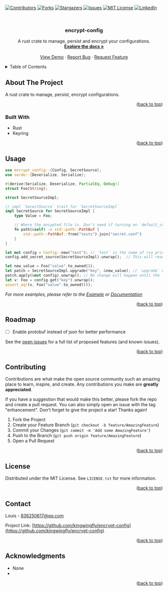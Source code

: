 <a name="readme-top"></a>

<!-- PROJECT SHIELDS -->
<!--
*** I'm using markdown "reference style" links for readability.
*** Reference links are enclosed in brackets [ ] instead of parentheses ( ).
*** See the bottom of this document for the declaration of the reference variables
*** for contributors-url, forks-url, etc. This is an optional, concise syntax you may use.
*** https://www.markdownguide.org/basic-syntax/#reference-style-links
-->
[![Contributors][contributors-shield]][contributors-url]
[![Forks][forks-shield]][forks-url]
[![Stargazers][stars-shield]][stars-url]
[![Issues][issues-shield]][issues-url]
[![MIT License][license-shield]][license-url]
[![LinkedIn][linkedin-shield]][linkedin-url]



<!-- PROJECT LOGO -->
<br />
<div align="center">
<h3 align="center">encrypt-config</h3>

  <p align="center">
    A rust crate to manage, persist and encrypt your configurations.
    <br />
    <a href="https://github.com/kingwingfly/encrypt-config"><strong>Explore the docs »</strong></a>
    <br />
    <br />
    <a href="https://github.com/kingwingfly/encrypt-config">View Demo</a>
    ·
    <a href="https://github.com/kingwingfly/encrypt-config/issues">Report Bug</a>
    ·
    <a href="https://github.com/kingwingfly/encrypt-config/issues">Request Feature</a>
  </p>
</div>



<!-- TABLE OF CONTENTS -->
<details>
  <summary>Table of Contents</summary>
  <ol>
    <li>
      <a href="#about-the-project">About The Project</a>
      <ul>
        <li><a href="#built-with">Built With</a></li>
      </ul>
    </li>
    <li><a href="#usage">Usage</a></li>
    <li><a href="#roadmap">Roadmap</a></li>
    <li><a href="#contributing">Contributing</a></li>
    <li><a href="#license">License</a></li>
    <li><a href="#contact">Contact</a></li>
    <li><a href="#acknowledgments">Acknowledgments</a></li>
  </ol>
</details>



<!-- ABOUT THE PROJECT -->
## About The Project

A rust crate to manage, persist, encrypt configurations.

<p align="right">(<a href="#readme-top">back to top</a>)</p>



### Built With

* Rust
* Keyring

<p align="right">(<a href="#readme-top">back to top</a>)</p>



<!-- USAGE EXAMPLES -->
## Usage
```rust no_run
use encrypt_config::{Config, SecretSource};
use serde::{Deserialize, Serialize};

#[derive(Serialize, Deserialize, PartialEq, Debug)]
struct Foo(String);

struct SecretSourceImpl;

// impl `SecectSource` trait for `SecretSourceImpl`
impl SecretSource for SecretSourceImpl {
    type Value = Foo;

    // Where the encypted file is. Don't need if turning on `default_config_dir` feature.
    fn path(&self) -> std::path::PathBuf {
        std::path::PathBuf::from("tests").join("secret.conf")
    }
}

let mut config = Config::new("test"); // `test` is the name of rsa private key in OS' secret manager
config.add_secret_source(SecretSourceImpl).unwrap();  // This will read and decrypt the config from local storage. However, it is empty now.

let new_value = Foo("value".to_owned());
let patch = SecretSourceImpl.upgrade("key", &new_value); // `upgrade` will return a `Patch`
patch.apply(&mut config).unwrap(); // No change will happen until the `Patch` is applied
let v: Foo = config.get("key").unwrap();
assert_eq!(v, Foo("value".to_owned()));
```

_For more examples, please refer to the [Example](examples/example.rs) or [Documentation](https://docs.rs/encrypt_config)_

<p align="right">(<a href="#readme-top">back to top</a>)</p>



<!-- ROADMAP -->
## Roadmap

- [ ] Enable protobuf instead of json for better performance

See the [open issues](https://github.com/kingwingfly/encrypt-config/issues) for a full list of proposed features (and known issues).

<p align="right">(<a href="#readme-top">back to top</a>)</p>



<!-- CONTRIBUTING -->
## Contributing

Contributions are what make the open source community such an amazing place to learn, inspire, and create. Any contributions you make are **greatly appreciated**.

If you have a suggestion that would make this better, please fork the repo and create a pull request. You can also simply open an issue with the tag "enhancement".
Don't forget to give the project a star! Thanks again!

1. Fork the Project
2. Create your Feature Branch (`git checkout -b feature/AmazingFeature`)
3. Commit your Changes (`git commit -m 'Add some AmazingFeature'`)
4. Push to the Branch (`git push origin feature/AmazingFeature`)
5. Open a Pull Request

<p align="right">(<a href="#readme-top">back to top</a>)</p>



<!-- LICENSE -->
## License

Distributed under the MIT License. See `LICENSE.txt` for more information.

<p align="right">(<a href="#readme-top">back to top</a>)</p>



<!-- CONTACT -->
## Contact

Louis - 836250617@qq.com

Project Link: [https://github.com/kingwingfly/encrypt-config](https://github.com/kingwingfly/encrypt-config)

<p align="right">(<a href="#readme-top">back to top</a>)</p>



<!-- ACKNOWLEDGMENTS -->
## Acknowledgments

* None
* []()

<p align="right">(<a href="#readme-top">back to top</a>)</p>



<!-- MARKDOWN LINKS & IMAGES -->
<!-- https://www.markdownguide.org/basic-syntax/#reference-style-links -->
[contributors-shield]: https://img.shields.io/github/contributors/kingwingfly/encrypt-config.svg?style=for-the-badge
[contributors-url]: https://github.com/kingwingfly/encrypt-config/graphs/contributors
[forks-shield]: https://img.shields.io/github/forks/kingwingfly/encrypt-config.svg?style=for-the-badge
[forks-url]: https://github.com/kingwingfly/encrypt-config/network/members
[stars-shield]: https://img.shields.io/github/stars/kingwingfly/encrypt-config.svg?style=for-the-badge
[stars-url]: https://github.com/kingwingfly/encrypt-config/stargazers
[issues-shield]: https://img.shields.io/github/issues/kingwingfly/encrypt-config.svg?style=for-the-badge
[issues-url]: https://github.com/kingwingfly/encrypt-config/issues
[license-shield]: https://img.shields.io/github/license/kingwingfly/encrypt-config.svg?style=for-the-badge
[license-url]: https://github.com/kingwingfly/encrypt-config/blob/master/LICENSE.txt
[linkedin-shield]: https://img.shields.io/badge/-LinkedIn-black.svg?style=for-the-badge&logo=linkedin&colorB=555
[linkedin-url]: https://linkedin.com/in/linkedin_username
[product-screenshot]: images/screenshot.png
